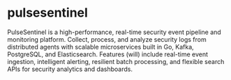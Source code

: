 # pulsesentinel

PulseSentinel is a high-performance, real-time security event pipeline and monitoring platform.
Collect, process, and analyze security logs from distributed agents with scalable microservices built in Go, Kafka, PostgreSQL, and Elasticsearch.
Features (will) include real-time event ingestion, intelligent alerting, resilient batch processing, and flexible search APIs for security analytics and dashboards.

